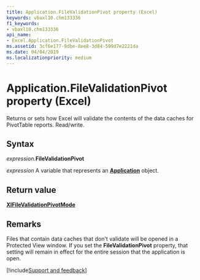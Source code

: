 ```yaml
---
title: Application.FileValidationPivot property (Excel)
keywords: vbaxl10.chm133336
f1_keywords:
- vbaxl10.chm133336
api_name:
- Excel.Application.FileValidationPivot
ms.assetid: 3cf6e177-9dbe-8ee8-3d84-599d7e2221da
ms.date: 04/04/2019
ms.localizationpriority: medium
---
```



# Application.FileValidationPivot property (Excel)

Returns or sets how Excel will validate the contents of the data caches for PivotTable reports. Read/write.


## Syntax

_expression_.**FileValidationPivot**

_expression_ A variable that represents an **[Application](Excel.Application(object).md)** object.


## Return value

**[XlFileValidationPivotMode](Excel.XlFileValidationPivotMode.md)**


## Remarks

Files that contain data caches that don't validate will be opened in a Protected View window. If you set the **FileValidationPivot** property, that setting will remain in effect for the entire session that the application is open.




[!include[Support and feedback](~/includes/feedback-boilerplate.md)]